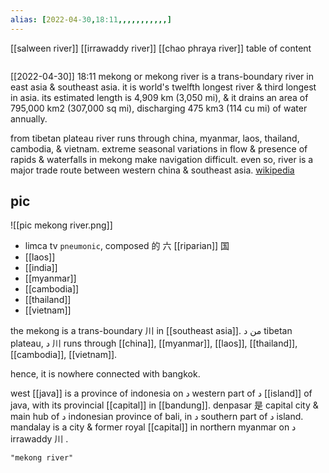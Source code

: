 ```yaml
---
alias: [2022-04-30,18:11,,,,,,,,,,,]
---
```

[[salween river]] [[irrawaddy river]] [[chao phraya river]]
table of content
```toc
```

[[2022-04-30]] 18:11
mekong or mekong river is a trans-boundary river in east asia & southeast asia. it is world's twelfth longest river & third longest in asia. its estimated length is 4,909 km (3,050 mi), & it drains an area of 795,000 km2 (307,000 sq mi), discharging 475 km3 (114 cu mi) of water annually.

from tibetan plateau river runs through china, myanmar, laos, thailand, cambodia, & vietnam. extreme seasonal variations in flow & presence of rapids & waterfalls in mekong make navigation difficult. even so, river is a major trade route between western china & southeast asia.
[wikipedia](https://en.wikipedia.org/wiki/mekong)
## pic
![[pic mekong river.png]]
- limca tv `pneumonic`, composed 的 六 [[riparian]] 国
- [[laos]]
- [[india]]
- [[myanmar]]
- [[cambodia]]
- [[thailand]]
- [[vietnam]]

the mekong is a trans-boundary 川 in [[southeast asia]]. من د tibetan plateau, د 川 runs through
[[china]],
[[myanmar]],
[[laos]],
[[thailand]],
[[cambodia]],
[[vietnam]].

hence, it is nowhere connected with bangkok.

west [[java]] is a province of indonesia on د western part of د [[island]] of java, with its provincial [[capital]] in [[bandung]].
denpasar 是 capital city & main hub of د indonesian province of bali, in د southern part of د island. 
mandalay is a city & former royal [[capital]] in northern myanmar on د irrawaddy 川 .
```query
"mekong river"
```